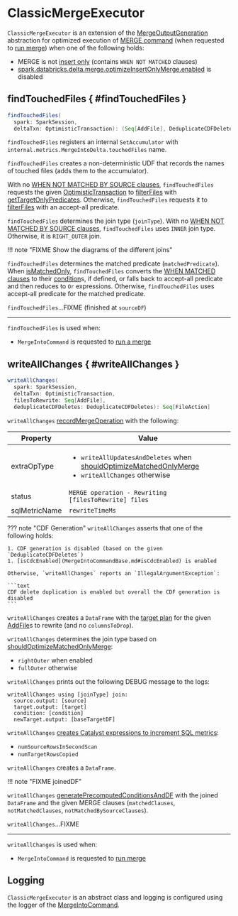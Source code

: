 # ClassicMergeExecutor

`ClassicMergeExecutor` is an extension of the [MergeOutputGeneration](MergeOutputGeneration.md) abstraction for optimized execution of [MERGE command](index.md) (when requested to [run merge](MergeIntoCommand.md#runMerge)) when one of the following holds:

* MERGE is not [insert only](MergeIntoCommandBase.md#isInsertOnly) (contains `WHEN NOT MATCHED` clauses)
* [spark.databricks.delta.merge.optimizeInsertOnlyMerge.enabled](../../configuration-properties/index.md#merge.optimizeInsertOnlyMerge.enabled) is disabled

## findTouchedFiles { #findTouchedFiles }

```scala
findTouchedFiles(
  spark: SparkSession,
  deltaTxn: OptimisticTransaction): (Seq[AddFile], DeduplicateCDFDeletes)
```

`findTouchedFiles` registers an internal `SetAccumulator` with `internal.metrics.MergeIntoDelta.touchedFiles` name.

`findTouchedFiles` creates a non-deterministic UDF that records the names of touched files (adds them to the accumulator).

With no [WHEN NOT MATCHED BY SOURCE clauses](MergeIntoCommandBase.md#notMatchedBySourceClauses), `findTouchedFiles` requests the given [OptimisticTransaction](../../OptimisticTransaction.md) to [filterFiles](../../OptimisticTransactionImpl.md#filterFiles) with [getTargetOnlyPredicates](MergeIntoCommandBase.md#getTargetOnlyPredicates). Otherwise, `findTouchedFiles` requests it to [filterFiles](../../OptimisticTransactionImpl.md#filterFiles) with an accept-all predicate.

`findTouchedFiles` determines the join type (`joinType`).
With no [WHEN NOT MATCHED BY SOURCE clauses](MergeIntoCommandBase.md#notMatchedBySourceClauses), `findTouchedFiles` uses `INNER` join type. Otherwise, it is `RIGHT_OUTER` join.

!!! note "FIXME Show the diagrams of the different joins"

`findTouchedFiles` determines the matched predicate (`matchedPredicate`).
When [isMatchedOnly](MergeIntoCommandBase.md#isMatchedOnly), `findTouchedFiles` converts the [WHEN MATCHED clauses](MergeIntoCommandBase.md#matchedClauses) to their [condition](DeltaMergeIntoClause.md#condition)s, if defined, or falls back to accept-all predicate and then reduces to `Or` expressions. Otherwise, `findTouchedFiles` uses accept-all predicate for the matched predicate.

`findTouchedFiles`...FIXME (finished at `sourceDF`)

---

`findTouchedFiles` is used when:

* `MergeIntoCommand` is requested to [run a merge](MergeIntoCommand.md#runMerge)

## writeAllChanges { #writeAllChanges }

```scala
writeAllChanges(
  spark: SparkSession,
  deltaTxn: OptimisticTransaction,
  filesToRewrite: Seq[AddFile],
  deduplicateCDFDeletes: DeduplicateCDFDeletes): Seq[FileAction]
```

`writeAllChanges` [recordMergeOperation](MergeIntoCommandBase.md#recordMergeOperation) with the following:

Property | Value
---------|------
extraOpType | <ul><li>`writeAllUpdatesAndDeletes` when [shouldOptimizeMatchedOnlyMerge](MergeIntoCommandBase.md#shouldOptimizeMatchedOnlyMerge)<li>`writeAllChanges` otherwise</ul>
status | `MERGE operation - Rewriting [filesToRewrite] files`
sqlMetricName | `rewriteTimeMs`

??? note "CDF Generation"
    `writeAllChanges` asserts that one of the following holds:

    1. CDF generation is disabled (based on the given `DeduplicateCDFDeletes`)
    1. [isCdcEnabled](MergeIntoCommandBase.md#isCdcEnabled) is enabled

    Otherwise, `writeAllChanges` reports an `IllegalArgumentException`:

    ```text
    CDF delete duplication is enabled but overall the CDF generation is disabled
    ```

`writeAllChanges` creates a `DataFrame` with the [target plan](#buildTargetPlanWithFiles) for the given [AddFile](../../AddFile.md)s to rewrite (and no `columnsToDrop`).

`writeAllChanges` determines the join type based on [shouldOptimizeMatchedOnlyMerge](MergeIntoCommandBase.md#shouldOptimizeMatchedOnlyMerge):

* `rightOuter` when enabled
* `fullOuter` otherwise

`writeAllChanges` prints out the following DEBUG message to the logs:

```text
writeAllChanges using [joinType] join:
  source.output: [source]
  target.output: [target]
  condition: [condition]
  newTarget.output: [baseTargetDF]
```

`writeAllChanges` [creates Catalyst expressions to increment SQL metrics](MergeIntoCommandBase.md#incrementMetricAndReturnBool):

* `numSourceRowsInSecondScan`
* `numTargetRowsCopied`

`writeAllChanges` creates a `DataFrame`.

!!! note "FIXME joinedDF"

`writeAllChanges` [generatePrecomputedConditionsAndDF](#generatePrecomputedConditionsAndDF) with the joined `DataFrame` and the given MERGE clauses (`matchedClauses`, `notMatchedClauses`, `notMatchedBySourceClauses`).

`writeAllChanges`...FIXME

---

`writeAllChanges` is used when:

* `MergeIntoCommand` is requested to [run merge](MergeIntoCommand.md#runMerge)

## Logging

`ClassicMergeExecutor` is an abstract class and logging is configured using the logger of the [MergeIntoCommand](MergeIntoCommand.md#logging).
